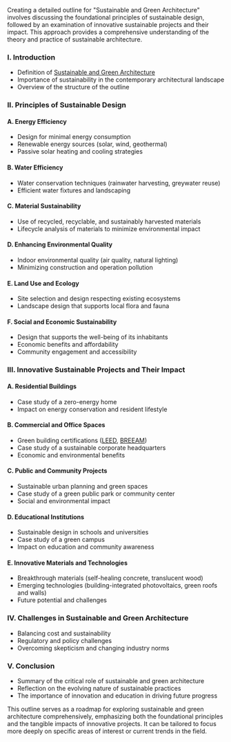 
Creating a detailed outline for "Sustainable and Green Architecture" involves discussing the foundational principles of sustainable design, followed by an examination of innovative sustainable projects and their impact. This approach provides a comprehensive understanding of the theory and practice of sustainable architecture.

### I. Introduction
- Definition of [Sustainable and Green Architecture](obsidian://open?vault=MyVault&file=content_en%2FArchitecture%2FSustainable%20vs%20Green)
- Importance of sustainability in the contemporary architectural landscape
- Overview of the structure of the outline

### II. Principles of Sustainable Design
#### A. Energy Efficiency
- Design for minimal energy consumption
- Renewable energy sources (solar, wind, geothermal)
- Passive solar heating and cooling strategies

#### B. Water Efficiency
- Water conservation techniques (rainwater harvesting, greywater reuse)
- Efficient water fixtures and landscaping

#### C. Material Sustainability
- Use of recycled, recyclable, and sustainably harvested materials
- Lifecycle analysis of materials to minimize environmental impact

#### D. Enhancing Environmental Quality
- Indoor environmental quality (air quality, natural lighting)
- Minimizing construction and operation pollution

#### E. Land Use and Ecology
- Site selection and design respecting existing ecosystems
- Landscape design that supports local flora and fauna

#### F. Social and Economic Sustainability
- Design that supports the well-being of its inhabitants
- Economic benefits and affordability
- Community engagement and accessibility

### III. Innovative Sustainable Projects and Their Impact
#### A. Residential Buildings
- Case study of a zero-energy home
- Impact on energy conservation and resident lifestyle

#### B. Commercial and Office Spaces
- Green building certifications ([LEED](obsidian://open?vault=MyVault&file=content_en%2FArchitecture%2FLEED), [BREEAM]())
- Case study of a sustainable corporate headquarters
- Economic and environmental benefits

#### C. Public and Community Projects
- Sustainable urban planning and green spaces
- Case study of a green public park or community center
- Social and environmental impact

#### D. Educational Institutions
- Sustainable design in schools and universities
- Case study of a green campus
- Impact on education and community awareness

#### E. Innovative Materials and Technologies
- Breakthrough materials (self-healing concrete, translucent wood)
- Emerging technologies (building-integrated photovoltaics, green roofs and walls)
- Future potential and challenges

### IV. Challenges in Sustainable and Green Architecture
- Balancing cost and sustainability
- Regulatory and policy challenges
- Overcoming skepticism and changing industry norms

### V. Conclusion
- Summary of the critical role of sustainable and green architecture
- Reflection on the evolving nature of sustainable practices
- The importance of innovation and education in driving future progress

This outline serves as a roadmap for exploring sustainable and green architecture comprehensively, emphasizing both the foundational principles and the tangible impacts of innovative projects. It can be tailored to focus more deeply on specific areas of interest or current trends in the field.